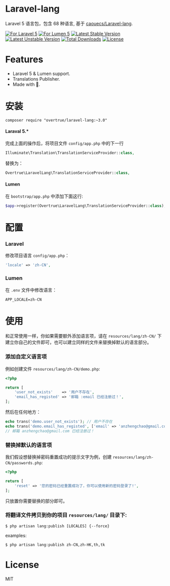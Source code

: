 # Laravel-lang

Laravel 5 语言包，包含 68 种语言, 基于 [caouecs/Laravel-lang](https://github.com/caouecs/Laravel-lang).

[![For Laravel 5][badge_laravel]][link-github-repo]
[![For Lumen 5][badge_lumen]][link-github-repo]
[![Latest Stable Version][badge_stable]][link-packagist]
[![Latest Unstable Version][badge_unstable]][link-packagist]
[![Total Downloads][badge_downloads]][link-packagist]
[![License][badge_license]][link-packagist]

# Features

- Laravel 5 & Lumen support.
- Translations Publisher.
- Made with 💖.

# 安装

```shell
composer require "overtrue/laravel-lang:~3.0"
```

#### Laraval 5.*

完成上面的操作后，将项目文件 `config/app.php` 中的下一行

```php
Illuminate\Translation\TranslationServiceProvider::class,
```

替换为：

```php
Overtrue\LaravelLang\TranslationServiceProvider::class,
```

#### Lumen

在 `bootstrap/app.php` 中添加下面这行:

```php
$app->register(Overtrue\LaravelLang\TranslationServiceProvider::class);
```

# 配置

### Laravel

修改项目语言 `config/app.php`：

```php
'locale' => 'zh-CN',
```

### Lumen

在 `.env` 文件中修改语言：
```
APP_LOCALE=zh-CN
```



# 使用

和正常使用一样，你如果需要额外添加语言项，请在 `resources/lang/zh-CN/` 下建立你自己的文件即可，也可以建立同样的文件来替换掉默认的语言部分。

### 添加自定义语言项

例如创建文件 `resources/lang/zh-CN/demo.php`:

```php
<?php

return [
    'user_not_exists'    => '用户不存在',
    'email_has_registed' => '邮箱 :email 已经注册过！',
];
```
然后在任何地方：

```php
echo trans('demo.user_not_exists'); // 用户不存在
echo trans('demo.email_has_registed', ['email' => 'anzhengchao@gmail.com']);
// 邮箱 anzhengchao@gmail.com 已经注册过！
```

### 替换掉默认的语言项

我们假设想替换掉密码重置成功的提示文字为例，创建 `resources/lang/zh-CN/passwords.php`:

```php
<?php

return [
    'reset' => '您的密码已经重置成功了，你可以使用新的密码登录了!',
];
```

只放置你需要替换的部分即可。


### 将翻译文件拷贝到你的项目 `resources/lang/` 目录下:

```shell
$ php artisan lang:publish [LOCALES] {--force}
```

examples:

```shell
$ php artisan lang:publish zh-CN,zh-HK,th,tk
```

# License

MIT


[badge_laravel]:      https://img.shields.io/badge/laravel-5.*-green.svg
[badge_lumen]:        https://img.shields.io/badge/lumen-5.*-green.svg
[badge_stable]:       https://img.shields.io/packagist/v/overtrue/laravel-lang.svg
[badge_unstable]:     https://img.shields.io/packagist/vpre/overtrue/laravel-lang.svg
[badge_downloads]:    https://img.shields.io/packagist/dt/overtrue/laravel-lang.svg?maxAge=2592000
[badge_license]:      https://img.shields.io/packagist/l/overtrue/laravel-lang.svg?maxAge=2592000

[link-github-repo]:   https://github.com/overtrue/laravel-lang
[link-packagist]:   https://packagist.org/packages/overtrue/laravel-lang
